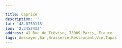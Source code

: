 ```yaml
---

title: Caprice
description: ''
lat: '48.8753118'
lon: '2.3452432'
address: 41 Rue de Trévise, 75009 Paris, France
tags: Àessayer,Bar,Brasserie,Restaurant,Vin,Tapas
---
```

